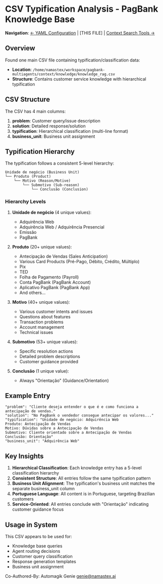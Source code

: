 # CSV Typification Analysis - PagBank Knowledge Base

**Navigation**: [← YAML Configuration](./yaml-configuration.md) | [THIS FILE] | [Context Search Tools →](./context-search-tools.md)

## Overview

Found one main CSV file containing typification/classification data:
- **Location**: `/home/namastex/workspace/pagbank-multiagents/context/knowledge/knowledge_rag.csv`
- **Structure**: Contains customer service knowledge with hierarchical typification

## CSV Structure

The CSV has 4 main columns:
1. **problem**: Customer query/issue description
2. **solution**: Detailed response/solution
3. **typification**: Hierarchical classification (multi-line format)
4. **business_unit**: Business unit assignment

## Typification Hierarchy

The typification follows a consistent 5-level hierarchy:

```
Unidade de negócio (Business Unit)
└── Produto (Product)
    └── Motivo (Reason/Motive)
        └── Submotivo (Sub-reason)
            └── Conclusão (Conclusion)
```

### Hierarchy Levels

1. **Unidade de negócio** (4 unique values):
   - Adquirência Web
   - Adquirência Web / Adquirência Presencial
   - Emissão
   - PagBank

2. **Produto** (20+ unique values):
   - Antecipação de Vendas (Sales Anticipation)
   - Various Card Products (Pré-Pago, Débito, Crédito, Múltiplo)
   - Pix
   - TED
   - Folha de Pagamento (Payroll)
   - Conta PagBank (PagBank Account)
   - Aplicativo PagBank (PagBank App)
   - And others...

3. **Motivo** (40+ unique values):
   - Various customer intents and issues
   - Questions about features
   - Transaction problems
   - Account management
   - Technical issues

4. **Submotivo** (53+ unique values):
   - Specific resolution actions
   - Detailed problem descriptions
   - Customer guidance provided

5. **Conclusão** (1 unique value):
   - Always "Orientação" (Guidance/Orientation)

## Example Entry

```csv
"problem": "Cliente deseja entender o que é e como funciona a antecipação de vendas."
"solution": "No PagBank o vendedor consegue antecipar os valores..."
"typification": "Unidade de negócio: Adquirência Web
Produto: Antecipação de Vendas
Motivo: Dúvidas sobre a Antecipação de Vendas
Submotivo: Cliente orientado sobre a Antecipação de Vendas
Conclusão: Orientação"
"business_unit": "Adquirência Web"
```

## Key Insights

1. **Hierarchical Classification**: Each knowledge entry has a 5-level classification hierarchy
2. **Consistent Structure**: All entries follow the same typification pattern
3. **Business Unit Alignment**: The typification's business unit matches the separate business_unit column
4. **Portuguese Language**: All content is in Portuguese, targeting Brazilian customers
5. **Service-Oriented**: All entries conclude with "Orientação" indicating customer guidance focus

## Usage in System

This CSV appears to be used for:
- Knowledge base queries
- Agent routing decisions
- Customer query classification
- Response generation templates
- Business unit assignment

Co-Authored-By: Automagik Genie <genie@namastex.ai>
